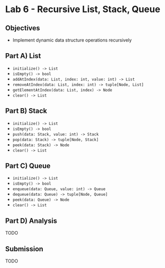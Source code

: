 # Lab 6 - Recursive List, Stack, Queue

## Objectives

- Implement dynamic data structure operations recursively

## Part A) List

* `initialize() -> List`
* `isEmpty() -> bool`
* `addAtIndex(data: List, index: int, value: int) -> List`
* `removeAtIndex(data: List, index: int) -> tuple[Node, List]`
* `getElementAtIndex(data: List, index) -> Node`
* `clear() -> List`

## Part B) Stack

* `initialize() -> List`
* `isEmpty() -> bool`
* `push(data: Stack, value: int) -> Stack`
* `pop(data: Stack) -> tuple[Node, Stack]`
* `peek(data: Stack) -> Node`
* `clear() -> List`

## Part C) Queue

* `initialize() -> List`
* `isEmpty() -> bool`
* `enqueue(data: Queue, value: int) -> Queue`
* `dequeue(data: Queue) -> tuple[Node, Queue]`
* `peek(data: Queue) -> Node`
* `clear() -> List`

## Part D) Analysis

TODO

## Submission

TODO
